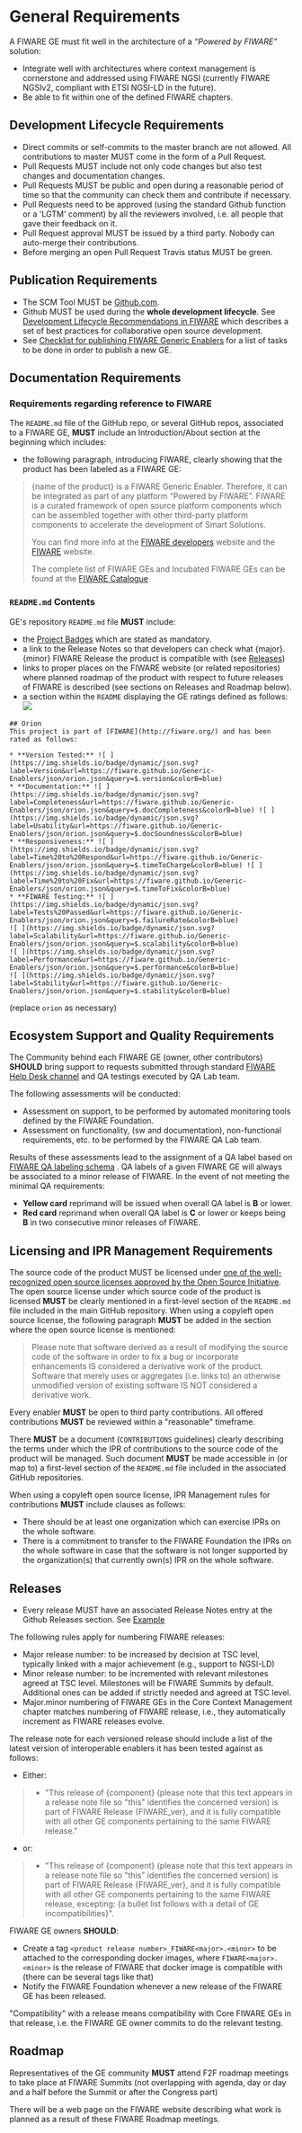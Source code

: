 # General Requirements

A FIWARE GE must fit well in the architecture of a *“Powered by FIWARE”* solution:

* Integrate well with architectures where context management is cornerstone and addressed using FIWARE NGSI (currently FIWARE NGSIv2, compliant with ETSI NGSI-LD in the future).
* Be able to fit within one of the defined FIWARE chapters.

## Development Lifecycle Requirements

* Direct commits or self-commits to the master branch are not allowed. All contributions to master MUST come in the form of a Pull Request.
* Pull Requests MUST include not only code changes but also test changes and documentation changes.
* Pull Requests MUST be public and open during a reasonable period of time so that the community can check them and contribute if necessary.
* Pull Requests need to be approved (using the standard Github function or a 'LGTM' comment) by all the reviewers involved, i.e. all people that gave their feedback on it.
* Pull Request approval MUST be issued by a third party. Nobody can auto-merge their contributions.
* Before merging an open Pull Request Travis status MUST be green. 

## Publication Requirements
* The SCM Tool MUST be [Github.com](https://github.com). 
* Github MUST be used during the **whole development lifecycle**. See [Development Lifecycle Recommendations in FIWARE](development.md#Development_Lifecycle) which describes a set of best practices for collaborative open source development.
* See [Checklist for publishing FIWARE Generic Enablers](GE_Checklist.md) for a list of tasks to be done in order to publish a new GE.

## Documentation Requirements

### Requirements regarding reference to FIWARE

The `README.md` file of the GitHub repo, or several GitHub repos, associated to a FIWARE GE, **MUST** include an Introduction/About section at the beginning which includes:

* the following paragraph, introducing FIWARE, clearly showing that the product has been labeled as a FIWARE GE: 

> {name of the product} is a FIWARE Generic Enabler. Therefore, it  can be integrated as part of any platform “Powered by FIWARE”.
> FIWARE is a curated framework of open source platform components which can be assembled together with other third-party platform components to accelerate the development of Smart Solutions.
>
>  You can find more info at the [FIWARE developers](https://developers.fiware.org) website and the [FIWARE](https://fiware.org) website.
>  
>The complete list of FIWARE GEs and Incubated FIWARE GEs can be found at the [FIWARE Catalogue](https://catalogue.fiware.org)

### `README.md` Contents

GE's repository `README.md` file **MUST** include:

* the [Project Badges](project_badges.md) which are stated as mandatory.
* a link to the Release Notes so that developers can check what {major}.{minor} FIWARE Release the product is compatible with (see [Releases](#Releases))
* links to proper places on the FIWARE website (or related repositories) where planned roadmap of the product with respect to future releases of FIWARE is described (see sections on Releases and Roadmap below).
* a section within the `README` displaying the GE ratings defined as follows:
![](img/rating.png)

```
## Orion
This project is part of [FIWARE](http://fiware.org/) and has been rated as follows:

* **Version Tested:** ![ ](https://img.shields.io/badge/dynamic/json.svg?label=Version&url=https://fiware.github.io/Generic-Enablers/json/orion.json&query=$.version&colorB=blue)
* **Documentation:** ![ ](https://img.shields.io/badge/dynamic/json.svg?label=Completeness&url=https://fiware.github.io/Generic-Enablers/json/orion.json&query=$.docCompleteness&colorB=blue) ![ ](https://img.shields.io/badge/dynamic/json.svg?label=Usability&url=https://fiware.github.io/Generic-Enablers/json/orion.json&query=$.docSoundness&colorB=blue)
* **Responsiveness:** ![ ](https://img.shields.io/badge/dynamic/json.svg?label=Time%20to%20Respond&url=https://fiware.github.io/Generic-Enablers/json/orion.json&query=$.timeToCharge&colorB=blue) ![ ](https://img.shields.io/badge/dynamic/json.svg?label=Time%20to%20Fix&url=https://fiware.github.io/Generic-Enablers/json/orion.json&query=$.timeToFix&colorB=blue)
* **FIWARE Testing:** ![ ](https://img.shields.io/badge/dynamic/json.svg?label=Tests%20Passed&url=https://fiware.github.io/Generic-Enablers/json/orion.json&query=$.failureRate&colorB=blue)
![ ](https://img.shields.io/badge/dynamic/json.svg?label=Scalability&url=https://fiware.github.io/Generic-Enablers/json/orion.json&query=$.scalability&colorB=blue)
![ ](https://img.shields.io/badge/dynamic/json.svg?label=Performance&url=https://fiware.github.io/Generic-Enablers/json/orion.json&query=$.performance&colorB=blue)
![ ](https://img.shields.io/badge/dynamic/json.svg?label=Stability&url=https://fiware.github.io/Generic-Enablers/json/orion.json&query=$.stability&colorB=blue)
```

(replace `orion` as necessary)

## Ecosystem Support and Quality Requirements
The Community behind each FIWARE GE (owner, other contributors) **SHOULD** bring support to requests submitted through
standard [FIWARE Help Desk channel](mailto:fiware-help@lists.fiware.org) and QA testings executed by QA Lab team.

The following assessments will be conducted:

* Assessment on support, to be performed by automated monitoring tools defined by the FIWARE Foundation.
* Assessment on functionality, (sw and documentation), non-functional requirements, etc. to be performed by the FIWARE QA Lab team.

Results of these assessments lead to the assignment of a QA label based on [FIWARE QA labeling schema](https://www.fiware.org/wp-content/uploads/2016/10/QA_public_document.pdf) . QA labels of a given FIWARE GE will always be associated to a minor release of FIWARE. In the event of not meeting the minimal QA requirements:

* **Yellow card** reprimand will be issued when overall QA label is **B** or lower.
* **Red card** reprimand when overall QA label is **C** or lower or keeps being **B** in two consecutive minor releases of FIWARE.

## Licensing and IPR Management Requirements

The source code of the product MUST be licensed under [one of the well-recognized open source licenses approved by the Open Source Initiative](https://opensource.org/licenses/alphabetical).
The open source license under which source code of the product is licensed **MUST** be clearly mentioned in a first-level section of the `README.md` file included in the main GitHub repository. When using a copyleft open source license, the following paragraph **MUST** be added in the section where the open source license is mentioned:

>Please note that software derived as a result of modifying the source code of the <name-of-product> software in order to fix a bug or incorporate enhancements IS considered a derivative work of the product.
> Software that merely uses or aggregates (i.e. links to) an otherwise unmodified version of existing software IS NOT considered a derivative work.

Every enabler **MUST** be open to third party contributions. All offered contributions **MUST** be reviewed within a "reasonable" timeframe.

There **MUST** be a document (`CONTRIBUTIONS` guidelines) clearly describing the terms under which the IPR of contributions to the source code of the product will be managed. Such document **MUST** be made accessible in (or map to) a first-level section of the `README.md` file included in the associated GitHub repositories.

When using a copyleft open source license, IPR Management rules for contributions **MUST** include clauses as follows:

* There should be at least one organization which can exercise IPRs on the whole software.
* There is a commitment to transfer to the FIWARE Foundation the IPRs on the whole software in case that the software is not longer supported by the organization(s) that currently own(s) IPR on the whole software.

## Releases
* Every release MUST have an associated Release Notes entry at the Github Releases section. See [Example](https://github.com/telefonicaid/fiware-orion/releases)

The following rules apply for numbering FIWARE releases:

* Major release number: to be increased by decision at TSC level, typically linked with a major achievement (e.g., support to NGSI-LD)
* Minor release number: to be incremented with relevant milestones agreed at TSC level. Milestones will be FIWARE Summits by default. Additional ones can be added if strictly needed and agreed at TSC level.
* Major.minor numbering of FIWARE GEs in the Core Context Management chapter matches numbering of FIWARE release, i.e., they automatically increment as FIWARE releases evolve.

The release note for each versioned release should include a list of the latest version of interoperable enablers it has been tested against as follows: 

* Either:

> * "This release of {component} (please note that this text appears in a release note file so "this" identifies the concerned version) is part of FIWARE Release {FIWARE_ver}, and it is fully compatible with all other GE components pertaining to the same FIWARE release."

* or: 

> * "This release of {component} (please note that this text appears in a release note file so "this" identifies the concerned version) is part of FIWARE Release {FIWARE_ver}, and it is fully compatible with all other GE components pertaining to the same FIWARE release, excepting: {a bullet list follows with a detail of GE incompatibilities}".

FIWARE GE owners **SHOULD**:

* Create a tag `<product release number>_FIWARE<major>.<minor>` to be attached to the corresponding docker images, where `FIWARE<major>.<minor>` is the release of FIWARE that docker image is compatible with (there can be several tags like that)
* Notify the FIWARE Foundation whenever a new release of the FIWARE GE has been released.

"Compatibility" with a release means compatibility with Core FIWARE GEs in that release, i.e. the FIWARE GE owner commits to do the relevant testing.

## Roadmap
Representatives of the GE community **MUST** attend F2F roadmap meetings to take place at FIWARE Summits
(not overlapping with agenda, day or day and a half before the Summit or after the Congress part)

There will be a web page on the FIWARE website describing what work is planned as a result of these FIWARE Roadmap meetings.
